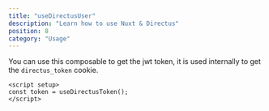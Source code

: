 ```yaml
---
title: "useDirectusUser"
description: "Learn how to use Nuxt & Directus"
position: 8
category: "Usage"
---
```


You can use this composable to get the jwt token, it is used internally to get the `directus_token` cookie.

```vue
<script setup>
const token = useDirectusToken();
</script>
```
